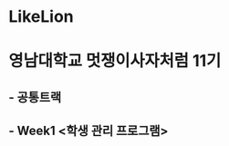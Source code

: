 # LikeLion
<!Doctype>
<html>
<head>
</head>

<body>
<h1> 영남대학교 멋쟁이사자처럼 11기 </h1>
<h2> - 공통트랙 <HTML/CSS 실습> </h2>
<h2> - Week1 <학생 관리 프로그램> </h2>
</body>

</html>
